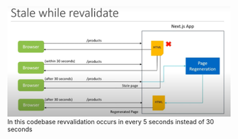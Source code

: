 ![Alt text](image.png)
In this codebase revvalidation occurs in every 5 seconds instead of 30 seconds
